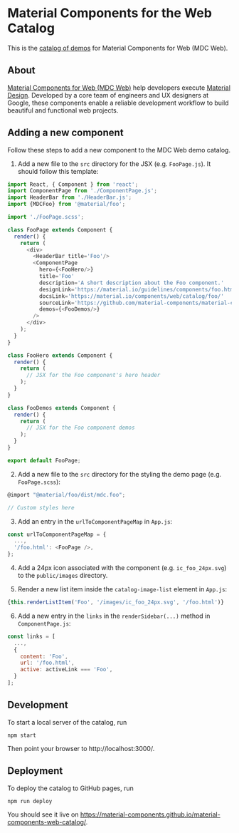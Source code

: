 # Material Components for the Web Catalog

This is the [catalog of demos](https://material-components.github.io/material-components-web-catalog/) for Material Components for Web (MDC Web).

## About

[Material Components for Web (MDC Web)](https://github.com/material-components/material-components-web) help developers execute [Material Design](https://www.material.io).
Developed by a core team of engineers and UX designers at Google, these components enable a reliable development workflow to build beautiful and functional web projects.

## Adding a new component

Follow these steps to add a new component to the MDC Web demo catalog.

1. Add a new file to the `src` directory for the JSX (e.g. `FooPage.js`). It should follow this template:

```js
import React, { Component } from 'react';
import ComponentPage from './ComponentPage.js';
import HeaderBar from './HeaderBar.js';
import {MDCFoo} from '@material/foo';

import './FooPage.scss';

class FooPage extends Component {
  render() {
    return (
      <div>
        <HeaderBar title='Foo'/>
        <ComponentPage
          hero={<FooHero/>}
          title='Foo'
          description='A short description about the Foo component.'
          designLink='https://material.io/guidelines/components/foo.html'
          docsLink='https://material.io/components/web/catalog/foo/'
          sourceLink='https://github.com/material-components/material-components-web/tree/master/packages/mdc-foo'
          demos={<FooDemos/>}
        />
      </div>
    );
  }
}

class FooHero extends Component {
  render() {
    return (
      // JSX for the Foo component's hero header
    );
  }
}

class FooDemos extends Component {
  render() {
    return (
      // JSX for the Foo component demos
    );
  }
}

export default FooPage;

```

2. Add a new file to the `src` directory for the styling the demo page (e.g. `FooPage.scss`):

```js
@import "@material/foo/dist/mdc.foo";

// Custom styles here
```

3. Add an entry in the `urlToComponentPageMap` in `App.js`:

```js
const urlToComponentPageMap = {
  ...,
  '/foo.html': <FooPage />,
};
```

4. Add a 24px icon associated with the component (e.g. `ic_foo_24px.svg`) to the `public/images` directory.

5. Render a new list item inside the `catalog-image-list` element in `App.js`:

```js
{this.renderListItem('Foo', '/images/ic_foo_24px.svg', '/foo.html')}
```

6. Add a new entry in the `links` in the `renderSidebar(...)` method in `ComponentPage.js`:

```js
const links = [
  ...,
  {
    content: 'Foo',
    url: '/foo.html',
    active: activeLink === 'Foo',
  }
];
```

## Development

To start a local server of the catalog, run

```
npm start
```
Then point your browser to http://localhost:3000/.

## Deployment

To deploy the catalog to GitHub pages, run

```
npm run deploy
```
You should see it live on https://material-components.github.io/material-components-web-catalog/.
